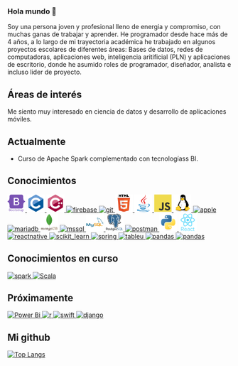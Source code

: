 ### Hola mundo 👋
Soy una persona joven y profesional lleno de energia y compromiso, con muchas ganas de trabajar y aprender. 
He programador desde hace más de 4 años, a lo largo de mi trayectoria académica he trabajado en algunos proyectos escolares de diferentes áreas: Bases de datos, redes de computadoras, aplicaciones web, inteligencia aritificial (PLN) y aplicaciones de escritorio, donde he asumido roles de programador, diseñador, analista e incluso lider de proyecto.

## Áreas de interés
Me siento muy interesado en ciencia de datos y desarrollo de aplicaciones móviles.

## Actualmente 
- Curso de Apache Spark complementado con tecnologíass BI.

## Conocimientos
<p align="left"> 
<a href="https://getbootstrap.com" target="_blank"> 
  <img src="https://raw.githubusercontent.com/devicons/devicon/master/icons/bootstrap/bootstrap-plain-wordmark.svg" alt="bootstrap" width="40" height="40"/> 
</a> 
<a href="https://www.cprogramming.com/" target="_blank"> 
  <img src="https://raw.githubusercontent.com/devicons/devicon/master/icons/c/c-original.svg" alt="c" width="40" height="40"/> 
</a> 
<a href="https://www.w3schools.com/cpp/" target="_blank"> 
  <img src="https://raw.githubusercontent.com/devicons/devicon/master/icons/cplusplus/cplusplus-original.svg" alt="cplusplus" width="40" height="40"/> 
</a> 
<a href="https://firebase.google.com/" target="_blank"> 
  <img src="https://www.vectorlogo.zone/logos/firebase/firebase-icon.svg" alt="firebase" width="40" height="40"/> 
</a> 
<a href="https://git-scm.com/" target="_blank"> 
  <img src="https://www.vectorlogo.zone/logos/git-scm/git-scm-icon.svg" alt="git" width="40" height="40"/> 
</a> 
<a href="https://www.w3.org/html/" target="_blank"> 
  <img src="https://raw.githubusercontent.com/devicons/devicon/master/icons/html5/html5-original-wordmark.svg" alt="html5" width="40" height="40"/> 
</a> 
<a href="https://www.java.com" target="_blank"> 
  <img src="https://raw.githubusercontent.com/devicons/devicon/master/icons/java/java-original.svg" alt="java" width="40" height="40"/> 
</a>
<a href="https://developer.mozilla.org/en-US/docs/Web/JavaScript" target="_blank"> 
  <img src="https://raw.githubusercontent.com/devicons/devicon/master/icons/javascript/javascript-original.svg" alt="javascript" width="40" height="40"/> 
</a> 
<a href="https://www.linux.org/" target="_blank"> 
  <img src="https://raw.githubusercontent.com/devicons/devicon/master/icons/linux/linux-original.svg" alt="linux" width="40" height="40"/> 
</a> 
<a href="https://www.apple.com/" target="_blank"> 
  <img src="https://watchinginternationaleconomy.files.wordpress.com/2017/05/1024px-apple_logo_black-svg.png?w=256&h=256" alt="apple" width="40" height="40"/> 
</a> 
<a href="https://mariadb.org/" target="_blank"> 
  <img src="https://www.vectorlogo.zone/logos/mariadb/mariadb-icon.svg" alt="mariadb" width="40" height="40"/> 
</a> 
<a href="https://www.mongodb.com/" target="_blank"> 
  <img src="https://raw.githubusercontent.com/devicons/devicon/master/icons/mongodb/mongodb-original-wordmark.svg" alt="mongodb" width="40" height="40"/> 
</a> 
<a href="https://www.microsoft.com/en-us/sql-server" target="_blank"> 
  <img src="https://img-prod-cms-rt-microsoft-com.akamaized.net/cms/api/am/imageFileData/RWGGWh" alt="mssql" width="60" height="40"/> 
</a> 
<a href="https://www.mysql.com/" target="_blank"> 
  <img src="https://raw.githubusercontent.com/devicons/devicon/master/icons/mysql/mysql-original-wordmark.svg" alt="mysql" width="40" height="40"/> 
</a> 
<a href="https://www.postgresql.org" target="_blank"> 
  <img src="https://raw.githubusercontent.com/devicons/devicon/master/icons/postgresql/postgresql-original-wordmark.svg" alt="postgresql" width="40" height="40"/> </a> 
<a href="https://postman.com" target="_blank"> 
  <img src="https://www.vectorlogo.zone/logos/getpostman/getpostman-icon.svg" alt="postman" width="40" height="40"/> 
</a> 
<a href="https://www.python.org" target="_blank"> 
  <img src="https://raw.githubusercontent.com/devicons/devicon/master/icons/python/python-original.svg" alt="python" width="40" height="40"/> 
</a> 
<a href="https://reactjs.org/" target="_blank"> 
  <img src="https://raw.githubusercontent.com/devicons/devicon/master/icons/react/react-original-wordmark.svg" alt="react" width="40" height="40"/> 
</a> <a href="https://reactnative.dev/" target="_blank"> 
  <img src="https://reactnative.dev/img/header_logo.svg" alt="reactnative" width="40" height="40"/> 
</a> 
<a href="https://scikit-learn.org/" target="_blank"> 
  <img src="https://upload.wikimedia.org/wikipedia/commons/0/05/Scikit_learn_logo_small.svg" alt="scikit_learn" width="40" height="40"/> 
</a>
<a href="https://spring.io/" target="_blank"> 
  <img src="https://www.vectorlogo.zone/logos/springio/springio-icon.svg" alt="spring" width="40" height="40"/> 
</a>
<a href="https://www.tableau.com/" target="_blank"> 
  <img src="https://img.utdstc.com/icon/9d1/681/9d168123f47316b11cc464b68f95751aa5709cc306e693324ad6d62c8db618d0:200" alt="tableu" width="40" height="40"/>
</a>
<a href="https://pandas.pydata.org/" target="_blank"> 
  <img src="https://upload.wikimedia.org/wikipedia/commons/thumb/2/22/Pandas_mark.svg/1200px-Pandas_mark.svg.png" alt="pandas" width="40" height="40"/>
</a>
<a href="https://pandas.pydata.org/" target="_blank"> 
  <img src="https://upload.wikimedia.org/wikipedia/commons/thumb/b/bb/Apache_Hive_logo.svg/2276px-Apache_Hive_logo.svg.png" alt="pandas" width="40" height="40"/>
</a>
</p>

## Conocimientos en curso 
<p align="left"> 
  <a href="https://spark.apache.org/" target="_blank"> 
    <img src="https://blog.powerdata.es/hs-fs/hub/239039/file-612809676-png/images/spark_hadoop.png?width=271&height=271&name=spark_hadoop.png" alt="spark"         width="40" height="40"/> 
 </a> 
  <a href="https://www.scala-lang.org/" target="_blank"> 
    <img src="https://upload.wikimedia.org/wikipedia/commons/thumb/3/39/Scala-full-color.svg/1200px-Scala-full-color.svg.png" alt="Scala" width="80" height="40"/> 
  </a> 
 </p>
 
 
## Próximamente

  <a href="https://powerbi.microsoft.com/es-es/" target="_blank"> 
    <img src="https://cdn.iconscout.com/icon/free/png-256/power-bi-3244521-2701891.png" alt="Power Bi" width="40" height="40"/> 
  </a> 
  <a href="https://www.r-project.org/about.html" target="_blank"> 
    <img src="http://www.agrobiodiversidad.org/blog/wp-content/uploads/2012/12/RLogo1.png" alt="r" width="40" height="40"/> 
  </a> 
  <a href="https://www.apple.com/mx/swift/" target="_blank"> 
    <img src="https://i.pinimg.com/originals/a2/e0/f2/a2e0f2b5fded97aae70891331349bb6f.png" alt="swift" width="40" height="40"/> 
  </a> 
  <a href="https://www.djangoproject.com/" target="_blank"> 
    <img src="https://1000marcas.net/wp-content/uploads/2021/06/Django-Logo.png" alt="django" width="40" height="40"/> 
  </a> 
</p>

## Mi github
[![Top Langs](https://github-readme-stats.vercel.app/api/top-langs/?username=AaronGG11&layout=compact)](https://github.com/anuraghazra/github-readme-stats)


